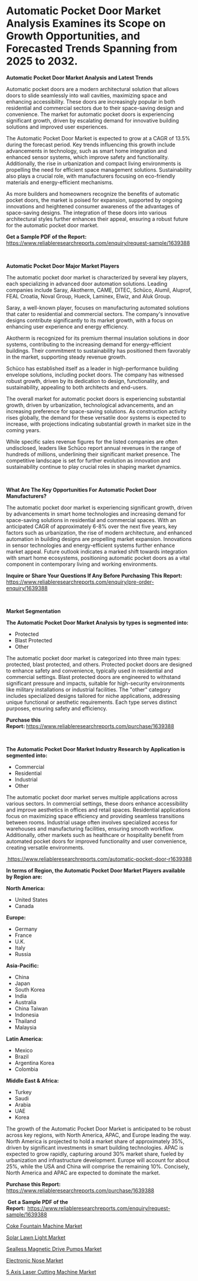 <p><h1>Automatic Pocket Door Market Analysis Examines its Scope on Growth Opportunities, and Forecasted Trends Spanning from 2025 to 2032.</h1></p><p><strong>Automatic Pocket Door Market Analysis and Latest Trends</strong></p>
<p><p>Automatic pocket doors are a modern architectural solution that allows doors to slide seamlessly into wall cavities, maximizing space and enhancing accessibility. These doors are increasingly popular in both residential and commercial sectors due to their space-saving design and convenience. The market for automatic pocket doors is experiencing significant growth, driven by escalating demand for innovative building solutions and improved user experiences.</p><p>The Automatic Pocket Door Market is expected to grow at a CAGR of 13.5% during the forecast period. Key trends influencing this growth include advancements in technology, such as smart home integration and enhanced sensor systems, which improve safety and functionality. Additionally, the rise in urbanization and compact living environments is propelling the need for efficient space management solutions. Sustainability also plays a crucial role, with manufacturers focusing on eco-friendly materials and energy-efficient mechanisms.</p><p>As more builders and homeowners recognize the benefits of automatic pocket doors, the market is poised for expansion, supported by ongoing innovations and heightened consumer awareness of the advantages of space-saving designs. The integration of these doors into various architectural styles further enhances their appeal, ensuring a robust future for the automatic pocket door market.</p></p>
<p><strong>Get a Sample PDF of the Report:&nbsp;</strong> <a href="https://www.reliableresearchreports.com/enquiry/request-sample/1639388?utm_campaign=40&utm_medium=2&utm_source=Github&utm_content=ia&utm_term=22022025&utm_id=automatic-pocket-door">https://www.reliableresearchreports.com/enquiry/request-sample/1639388</a></p>
<p>&nbsp;</p>
<p><strong>Automatic Pocket Door Major Market Players</strong></p>
<p><p>The automatic pocket door market is characterized by several key players, each specializing in advanced door automation solutions. Leading companies include Saray, Akotherm, CAME, DITEC, Schüco, Alumil, Aluprof, FEAL Croatia, Noval Group, Hueck, Laminex, Elwiz, and Aluk Group. </p><p>Saray, a well-known player, focuses on manufacturing automated solutions that cater to residential and commercial sectors. The company's innovative designs contribute significantly to its market growth, with a focus on enhancing user experience and energy efficiency. </p><p>Akotherm is recognized for its premium thermal insulation solutions in door systems, contributing to the increasing demand for energy-efficient buildings. Their commitment to sustainability has positioned them favorably in the market, supporting steady revenue growth.</p><p>Schüco has established itself as a leader in high-performance building envelope solutions, including pocket doors. The company has witnessed robust growth, driven by its dedication to design, functionality, and sustainability, appealing to both architects and end-users. </p><p>The overall market for automatic pocket doors is experiencing substantial growth, driven by urbanization, technological advancements, and an increasing preference for space-saving solutions. As construction activity rises globally, the demand for these versatile door systems is expected to increase, with projections indicating substantial growth in market size in the coming years.</p><p>While specific sales revenue figures for the listed companies are often undisclosed, leaders like Schüco report annual revenues in the range of hundreds of millions, underlining their significant market presence. The competitive landscape is set for further evolution as innovation and sustainability continue to play crucial roles in shaping market dynamics.</p></p>
<p>&nbsp;</p>
<p><strong>What Are The Key Opportunities For Automatic Pocket Door Manufacturers?</strong></p>
<p><p>The automatic pocket door market is experiencing significant growth, driven by advancements in smart home technologies and increasing demand for space-saving solutions in residential and commercial spaces. With an anticipated CAGR of approximately 6-8% over the next five years, key factors such as urbanization, the rise of modern architecture, and enhanced automation in building designs are propelling market expansion. Innovations in sensor technologies and energy-efficient systems further enhance market appeal. Future outlook indicates a marked shift towards integration with smart home ecosystems, positioning automatic pocket doors as a vital component in contemporary living and working environments.</p></p>
<p><strong>Inquire or Share Your Questions If Any Before Purchasing This Report:</strong> <a href="https://www.reliableresearchreports.com/enquiry/pre-order-enquiry/1639388?utm_campaign=40&utm_medium=2&utm_source=Github&utm_content=ia&utm_term=22022025&utm_id=automatic-pocket-door">https://www.reliableresearchreports.com/enquiry/pre-order-enquiry/1639388</a></p>
<p>&nbsp;</p>
<p><strong>Market Segmentation</strong></p>
<p><strong>The Automatic Pocket Door Market Analysis by types is segmented into:</strong></p>
<p><ul><li>Protected</li><li>Blast Protected</li><li>Other</li></ul></p>
<p><p>The automatic pocket door market is categorized into three main types: protected, blast protected, and others. Protected pocket doors are designed to enhance safety and convenience, typically used in residential and commercial settings. Blast protected doors are engineered to withstand significant pressure and impacts, suitable for high-security environments like military installations or industrial facilities. The "other" category includes specialized designs tailored for niche applications, addressing unique functional or aesthetic requirements. Each type serves distinct purposes, ensuring safety and efficiency.</p></p>
<p><strong>Purchase this Report:&nbsp;</strong><a href="https://www.reliableresearchreports.com/purchase/1639388?utm_campaign=40&utm_medium=2&utm_source=Github&utm_content=ia&utm_term=22022025&utm_id=automatic-pocket-door">https://www.reliableresearchreports.com/purchase/1639388</a></p>
<p>&nbsp;</p>
<p><strong>The Automatic Pocket Door Market Industry Research by Application is segmented into:</strong></p>
<p><ul><li>Commercial</li><li>Residential</li><li>Industrial</li><li>Other</li></ul></p>
<p><p>The automatic pocket door market serves multiple applications across various sectors. In commercial settings, these doors enhance accessibility and improve aesthetics in offices and retail spaces. Residential applications focus on maximizing space efficiency and providing seamless transitions between rooms. Industrial usage often involves specialized access for warehouses and manufacturing facilities, ensuring smooth workflow. Additionally, other markets such as healthcare or hospitality benefit from automated pocket doors for improved functionality and user convenience, creating versatile environments.</p></p>
<p><a href="https://www.reliableresearchreports.com/automatic-pocket-door-r1639388?utm_campaign=40&utm_medium=2&utm_source=Github&utm_content=ia&utm_term=22022025&utm_id=automatic-pocket-door">&nbsp;https://www.reliableresearchreports.com/automatic-pocket-door-r1639388</a></p>
<p><strong>In terms of Region, the Automatic Pocket Door Market Players available by Region are:</strong></p>
<p>
    <p> <strong> North America: </strong>
        <ul>
            <li>United States</li>
            <li>Canada</li>
        </ul>
        </p> 
    <p> <strong> Europe: </strong>
        <ul>
            <li>Germany</li>
            <li>France</li>
            <li>U.K.</li>
            <li>Italy</li>
            <li>Russia</li>
        </ul>
        </p> 
    <p> <strong> Asia-Pacific: </strong>
        <ul>
            <li>China</li>
            <li>Japan</li>
            <li>South Korea</li>
            <li>India</li>
            <li>Australia</li>
            <li>China Taiwan</li>
            <li>Indonesia</li>
            <li>Thailand</li>
            <li>Malaysia</li>
        </ul>
        </p> 
    <p> <strong> Latin America: </strong>
        <ul>
            <li>Mexico</li>
            <li>Brazil</li>
            <li>Argentina Korea</li>
            <li>Colombia</li>
        </ul>
        </p> 
    <p> <strong> Middle East & Africa: </strong>
        <ul>
            <li>Turkey</li>
            <li>Saudi</li>
            <li>Arabia</li>
            <li>UAE</li>
            <li>Korea</li>
        </ul>
    </p>
    </p>
<p><p>The growth of the Automatic Pocket Door Market is anticipated to be robust across key regions, with North America, APAC, and Europe leading the way. North America is projected to hold a market share of approximately 35%, driven by significant investments in smart building technologies. APAC is expected to grow rapidly, capturing around 30% market share, fueled by urbanization and infrastructure development. Europe will account for about 25%, while the USA and China will comprise the remaining 10%. Concisely, North America and APAC are expected to dominate the market.</p></p>
<p><strong>Purchase this Report: </strong><a href="https://www.reliableresearchreports.com/purchase/1639388?utm_campaign=40&utm_medium=2&utm_source=Github&utm_content=ia&utm_term=22022025&utm_id=automatic-pocket-door">https://www.reliableresearchreports.com/purchase/1639388</a></p>
<p>&nbsp;<strong>Get a Sample PDF of the Report:&nbsp;&nbsp;</strong><a href="https://www.reliableresearchreports.com/enquiry/request-sample/1639388?utm_campaign=40&utm_medium=2&utm_source=Github&utm_content=ia&utm_term=22022025&utm_id=automatic-pocket-door">https://www.reliableresearchreports.com/enquiry/request-sample/1639388</a></p>
<p><strong></strong></p>
<p><p><a href="https://github.com/sderolza/Market-Research-Report-List-1/blob/main/coke-fountain-machine-market.md?utm_campaign=40&utm_medium=2&utm_source=Github&utm_content=ia&utm_term=22022025&utm_id=automatic-pocket-door">Coke Fountain Machine Market</a></p><p><a href="https://github.com/ijffseandy/Market-Research-Report-List-1/blob/main/solar-lawn-light-market.md?utm_campaign=40&utm_medium=2&utm_source=Github&utm_content=ia&utm_term=22022025&utm_id=automatic-pocket-door">Solar Lawn Light Market</a></p><p><a href="https://github.com/mupumafrhad/Market-Research-Report-List-1/blob/main/sealless-magnetic-drive-pumps-market.md?utm_campaign=40&utm_medium=2&utm_source=Github&utm_content=ia&utm_term=22022025&utm_id=automatic-pocket-door">Sealless Magnetic Drive Pumps Market</a></p><p><a href="https://github.com/daphnyvashdi/Market-Research-Report-List-1/blob/main/electronic-nose-market.md?utm_campaign=40&utm_medium=2&utm_source=Github&utm_content=ia&utm_term=22022025&utm_id=automatic-pocket-door">Electronic Nose Market</a></p><p><a href="https://github.com/cornuznwazue/Market-Research-Report-List-1/blob/main/5-axis-laser-cutting-machine-market.md?utm_campaign=40&utm_medium=2&utm_source=Github&utm_content=ia&utm_term=22022025&utm_id=automatic-pocket-door">5 Axis Laser Cutting Machine Market</a></p></p>
